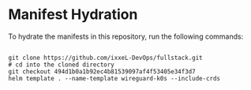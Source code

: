 
# Manifest Hydration

To hydrate the manifests in this repository, run the following commands:

```shell

git clone https://github.com/ixxeL-DevOps/fullstack.git
# cd into the cloned directory
git checkout 494d1b0a1b92ec4b81539097af4f53405e34f3d7
helm template . --name-template wireguard-k0s --include-crds
```